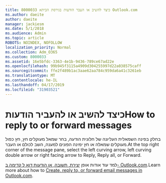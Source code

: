 ```yaml
---
title: 8000033 כיצד להשיב או העבר הודעות בגירסת הביתא Outlook.com
ms.author: daeite
author: daeite
manager: jackiesm
ms.date: 5/1/2018
ms.audience: Admin
ms.topic: article
ROBOTS: NOINDEX, NOFOLLOW
localization_priority: Normal
ms.collection: Adm_O365
ms.custom: 8000033
ms.assetid: 16e5bfdc-3363-4e1b-9436-789ce67ad22e
ms.openlocfilehash: 99b945f3115a4909d304255997d22a038575caff
ms.sourcegitcommit: ffe2f489b1ac3aae62aa784c959da6a41c3261eb
ms.translationtype: MT
ms.contentlocale: he-IL
ms.lasthandoff: 04/17/2019
ms.locfileid: "31903521"
---
```

# <a name="how-to-reply-to-or-forward-messages"></a><span data-ttu-id="058ba-102">כיצד להשיב או להעביר הודעות</span><span class="sxs-lookup"><span data-stu-id="058ba-102">How to reply to or forward messages</span></span>

<span data-ttu-id="058ba-103">בחלק בפינה השמאלית העליונה של חלונית הודעה, בחר שמאל מעוקלים חץ, חץ כפול מעוקלים שמאלה או חץ ימינה הפונים למענה, השב לכולם או העבר.</span><span class="sxs-lookup"><span data-stu-id="058ba-103">At the top right corner of the message pane, select the left curving arrow, left curving double arrow or right facing arrow to Reply, Reply all, or Forward.</span></span> 
  
<span data-ttu-id="058ba-104">למד עוד אודות אופן [יצירת, תשובה, או הודעות דוא ל קדימה ב- Outlook.com](https://go.microsoft.com/fwlink/p/?linkid=873141).</span><span class="sxs-lookup"><span data-stu-id="058ba-104">Learn more about how to [Create, reply to, or forward email messages in Outlook.com](https://go.microsoft.com/fwlink/p/?linkid=873141).</span></span>
  

